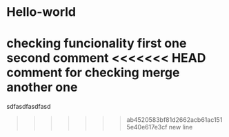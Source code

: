 Hello-world
===========
checking funcionality
first one
second comment
<<<<<<< HEAD
comment for checking merge
another one
=======
sdfasdfasdfasd
>>>>>>> ab4520583bf81d2662acb61ac1515e40e617e3cf
new line
